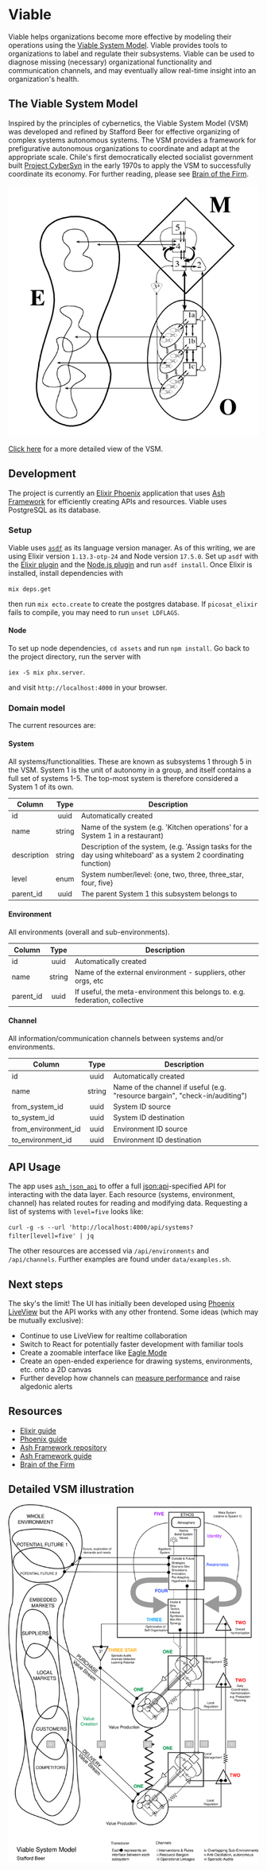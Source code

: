# Viable

Viable helps organizations become more effective by modeling their operations using the [Viable System Model](https://en.wikipedia.org/wiki/Viable_system_model). Viable provides tools to organizations to label and regulate their subsystems. Viable can be used to diagnose missing (necessary) organizational functionality and communication channels, and may eventually allow real-time insight into an organization's health.


## The Viable System Model

Inspired by the principles of cybernetics, the Viable System Model (VSM) was developed and refined by Stafford Beer for effective organizing of complex systems autonomous systems. The VSM provides a framework for prefigurative autonomous organizations to coordinate and adapt at the appropriate scale. Chile's first democratically elected socialist government built [Project CyberSyn](https://en.wikipedia.org/wiki/Project_Cybersyn) in the early 1970s to apply the VSM to successfully coordinate its economy. For further reading, please see [Brain of the Firm](https://www.goodreads.com/en/book/show/1304488.Brain_of_the_Firm).

![The Viable System Model](/docs/vsm_simple.png)

[Click here](#detailed-vsm) for a more detailed view of the VSM.


## Development

The project is currently an [Elixir Phoenix](https://www.phoenixframework.org/) application that uses [Ash Framework](https://www.ash-elixir.org/) for efficiently creating APIs and resources. Viable uses PostgreSQL as its database.

### Setup

Viable uses [`asdf`](https://github.com/asdf-vm/asdf) as its language version manager. As of this writing, we are using Elixir version `1.13.3-otp-24` and Node version `17.5.0`. Set up `asdf` with the [Elixir plugin](https://github.com/asdf-vm/asdf-elixir) and the [Node.js plugin](https://github.com/asdf-vm/asdf-nodejs) and run `asdf install`. Once Elixir is installed, install dependencies with


`mix deps.get`


then run `mix ecto.create` to create the postgres database. If `picosat_elixir` fails to compile, you may need to run `unset LDFLAGS`.


#### Node

To set up node dependencies, `cd assets` and run `npm install`. Go back to the project directory, run the server with

`iex -S mix phx.server`.

and visit `http://localhost:4000` in your browser.


### Domain model

The current resources are:

#### System 
All systems/functionalities. These are known as subsystems 1 through 5 in the VSM. System 1 is the unit of autonomy in a group, and itself contains a full set of systems 1-5. The top-most system is therefore considered a System 1 of its own.

Column | Type | Description
-------|:----:| -----------
id | uuid | Automatically created
name | string | Name of the system (e.g. 'Kitchen operations' for a System 1 in a restaurant)
description | string | Description of the system, (e.g. 'Assign tasks for the day using whiteboard' as a system 2 coordinating function)
level | enum | System number/level: {one, two, three, three_star, four, five}
parent_id | uuid | The parent System 1 this subsystem belongs to


#### Environment
All environments (overall and sub-environments).

Column | Type | Description
-------|:----:| -----------
id | uuid | Automatically created
name | string | Name of the external environment - suppliers, other orgs, etc
parent_id | uuid | If useful, the meta-environment this belongs to. e.g. federation, collective


#### Channel
All information/communication channels between systems and/or environments.

Column | Type | Description
-------|:----:| -----------
id | uuid | Automatically created
name | string | Name of the channel if useful (e.g. "resource bargain", "check-in/auditing")
from_system_id | uuid | System ID source
to_system_id | uuid | System ID destination
from_environment_id | uuid | Environment ID source
to_environment_id | uuid | Environment ID destination


## API Usage
The app uses [`ash_json_api`](https://hexdocs.pm/ash_json_api/readme.html) to offer a full [json:api](https://jsonapi.org/)-specified API for interacting with the data layer. Each resource (systems, environment, channel) has related routes for reading and modifying data. Requesting a list of systems with `level=five` looks like:

`curl -g -s --url 'http://localhost:4000/api/systems?filter[level]=five' | jq`

The other resources are accessed via `/api/environments` and `/api/channels`. Further examples are found under `data/examples.sh`.


## Next steps
The sky's the limit! The UI has initially been developed using [Phoenix LiveView](https://hexdocs.pm/phoenix_live_view/Phoenix.LiveView.html) but the API works with any other frontend. Some ideas (which may be mutually exclusive):

- Continue to use LiveView for realtime collaboration
- Switch to React for potentially faster development with familiar tools
- Create a zoomable interface like [Eagle Mode](http://eaglemode.sourceforge.net/emvideo.html)
- Create an open-ended experience for drawing systems, environments, etc. onto a 2D canvas
- Further develop how channels can [measure performance](https://en.wikipedia.org/wiki/Viable_system_model#Measuring_performance) and raise algedonic alerts

## Resources

- [Elixir guide](https://elixir-lang.org/getting-started/introduction.html)
- [Phoenix guide](https://hexdocs.pm/phoenix/overview.html)
- [Ash Framework repository](https://github.com/ash-project/ash)
- [Ash Framework guide](https://hexdocs.pm/ash/getting_started.html)
- [Brain of the Firm](https://www.goodreads.com/en/book/show/1304488.Brain_of_the_Firm)


## Detailed VSM illustration
![Detailed VSM](/docs/vsm_full.svg)
